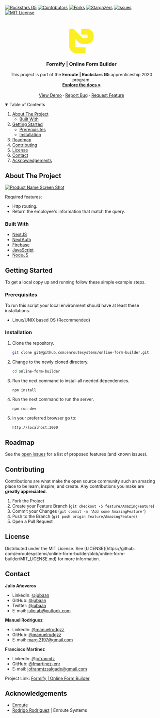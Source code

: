 
[![Rockstars G5][rockstars-shield]][rockstars-url]
[![Contributors][contributors-shield]][contributors-url]
[![Forks][forks-shield]][forks-url]
[![Stargazers][stars-shield]][stars-url]
[![Issues][issues-shield]][issues-url]
[![MIT License][license-shield]][license-url]

<br />
<p align="center">
  <a href="https://github.com/enroutesystems1/online-form-builder">
    <img src="./public/enroute.png" alt="Logo" width="80" height="80">
  </a>

  <h3 align="center">Formify | Online Form Builder</h3>

  <p align="center">
  This project is part of the <b>Enroute | Rockstars G5</b> apprenticeship 2020 program.
    <br />
    <a href="https://github.com/enroutesystems/online-form-builder"><strong>Explore the docs »</strong></a>
    <br />
    <br />
    <a href="https://formify.enroutesystes.com">View Demo</a>
    ·
    <a href="https://github.com/enroutesystems/online-form-builder/issues">Report Bug</a>
    ·
    <a href="https://github.com/enroutesystems/online-form-builder/issues">Request Feature</a>
  </p>
</p>

<!-- TABLE OF CONTENTS -->
<details open="open">
  <summary>Table of Contents</summary>
  <ol>
    <li>
      <a href="#about-the-project">About The Project</a>
      <ul>
        <li><a href="#built-with">Built With</a></li>
      </ul>
    </li>
    <li>
      <a href="#getting-started">Getting Started</a>
      <ul>
        <li><a href="#prerequisites">Prerequisites</a></li>
        <li><a href="#installation">Installation</a></li>
      </ul>
    </li>
    <li><a href="#roadmap">Roadmap</a></li>
    <li><a href="#contributing">Contributing</a></li>
    <li><a href="#license">License</a></li>
    <li><a href="#contact">Contact</a></li>
    <li><a href="#acknowledgements">Acknowledgements</a></li>
  </ol>
</details>

<!-- ABOUT THE PROJECT -->
## About The Project

[![Product Name Screen Shot][product-screenshot]](https://formify.enroutesystes.com)

Required features:
- Http routing.
- Return the employee's information that match the query.


### Built With

* [NextJS](https://nextjs.org)
* [NextAuth](https://next-auth.js.org)
* [Firebase](https://firebase.google.com)  
* [JavaScript](https://www.javascript.com)
* [NodeJS](https://nodejs.dev)

<!-- GETTING STARTED -->
## Getting Started

To get a local copy up and running follow these simple example steps.

### Prerequisites

To run this script your local environment should have at least these
installations.
* Linux/UNIX based OS (Recommended)

### Installation

1. Clone the repository.
   ```sh
   git clone git@github.com:enroutesystems/online-form-builder.git
   ```
2. Change to the newly cloned directory.
   ```sh
   cd online-form-builder
   ```
3. Run the next command to install all needed dependencies.
   ```sh
   npm install
   ```
4. Run the next command to run the server.
   ```sh
   npm run dev
   ```
5. In your preferred browser go to:
   ```
   http://localhost:3000
   ```

<!-- ROADMAP -->
## Roadmap

See the [open issues](https://github.com/enroutesystems/online-form-builder/issues) for a list of proposed features 
(and 
known 
issues).

<!-- CONTRIBUTING -->
## Contributing

Contributions are what make the open source community such an amazing place to 
be learn, inspire, and create. Any contributions you make are 
**greatly appreciated**.

1. Fork the Project
2. Create your Feature Branch (`git checkout -b feature/AmazingFeature`)
3. Commit your Changes (`git commit -m 'Add some AmazingFeature'`)
4. Push to the Branch (`git push origin feature/AmazingFeature`)
5. Open a Pull Request

<!-- LICENSE -->
## License

Distributed under the MIT License. See [LICENSE](https://github.
com/enroutesystems/online-form-builder/blob/online-form-builder/MIT_LICENSE.md) for more information.

<!-- CONTACT -->
## Contact

**Julio Añoveros** 

- LinkedIn: [@jubaan](https://www.linkedin.com/in/jubaan)
- GitHub:   [@jubaan](https://www.github.com/jubaan)
- Twitter:   [@jubaan](https://www.twitter.com/AnoverosJulio)
- E-mail:   julio.ab@outlook.com

**Manuel Rodriguez**

- LinkedIn: [@manuelrodgzz](https://www.linkedin.com/in/manuelrodgzz/)
- GitHub:   [@manuelrodgzz](https://github.com/manuelrodgzz)
- E-mail:   marg.2197@gmail.com

**Francisco Martinez**

- LinkedIn: [@jofranmtz](http://linkedin.com/in/jofranmtz)
- GitHub:   [@fmartinez-enr](https://github.com/fmartinez-enr)
- E-mail:   jofranmtzsalgado@gmail.com

Project Link: [Formify | Online Form Builder](https://github.com/enroutesystems/online-form-builder)

<!-- ACKNOWLEDGEMENTS -->
## Acknowledgements
* [Enroute](https://www.enroutesystems.com)
* [Rodrigo Rodriguez](https://www.github.com/roier-rodriguez) | Enroute Systems

<!-- MARKDOWN LINKS & IMAGES -->
<!-- https://www.markdownguide.org/basic-syntax/#reference-style-links -->

[rockstars-shield]: https://img.shields.io/badge/Rockstar%20G5-Enroute-yellow?style=for-the-badge
[rockstars-url]: https://www.enroutesystems.com
[contributors-shield]: https://img.shields.io/github/contributors/enroutesystems/online-form-builder.svg?style=for-the-badge
[contributors-url]: https://github.com/enroutesystems/online-form-builder/graphs/contributors
[forks-shield]: https://img.shields.io/github/forks/enroutesystems/online-form-builder.svg?style=for-the-badge
[forks-url]: https://github.com/enroutesystems/online-form-builder/network/members
[stars-shield]: https://img.shields.io/github/stars/enroutesystems/online-form-builder.svg?style=for-the-badge
[stars-url]: https://github.com/enroutesystems/online-form-builder/stargazers
[issues-shield]: https://img.shields.io/github/issues/enroutesystems/online-form-builder.svg?style=for-the-badge
[issues-url]: https://github.com/enroutesystems/online-form-builder/issues
[license-shield]: https://img.shields.io/badge/license-MIT-orange?style=for-the-badge
[license-url]: https://github.com/enroutesystems/online-form-builder/blob/main/LICENSE.md
[product-screenshot]: ./images/screenshot.png
